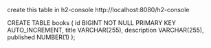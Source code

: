 create this table in h2-console
http://localhost:8080/h2-console

CREATE TABLE books
(
    id BIGINT NOT NULL PRIMARY KEY AUTO_INCREMENT,
    title VARCHAR(255),
    description VARCHAR(255),
    published NUMBER(1)
);